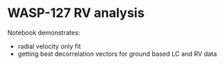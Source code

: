 # WASP-127 RV analysis

Notebook demonstrates:

- radial velocity only fit
- getting best decorrelation vectors for ground based LC and RV data


